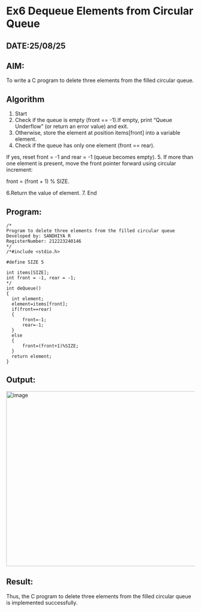 # Ex6 Dequeue Elements from Circular Queue
## DATE:25/08/25
## AIM:
To write a C program to delete three elements from the filled circular queue.

## Algorithm
1. Start
2. Check if the queue is empty (front == -1).If empty, print “Queue Underflow” (or return an error value) and exit.
3. Otherwise, store the element at position items[front] into a variable element.
4.  Check if the queue has only one element (front == rear).

If yes, reset front = -1 and rear = -1 (queue becomes empty).
5. If more than one element is present, move the front pointer forward using circular increment:

front = (front + 1) % SIZE.

6.Return the value of element.
7. End

## Program:
```
/*
Program to delete three elements from the filled circular queue
Developed by: SANDHIYA R
RegisterNumber: 212223240146 
*/
/*#include <stdio.h>

#define SIZE 5

int items[SIZE];
int front = -1, rear = -1;
*/
int deQueue() 
{
  int element;
  element=items[front];
  if(front==rear)
  {
      front=-1;
      rear=-1;
  }
  else
  {
      front=(front+1)%SIZE;
  }
  return element;
}

```

## Output:

<img width="1145" height="468" alt="image" src="https://github.com/user-attachments/assets/7e6c7cd5-835b-4839-bd7f-453037017359" />


## Result:
Thus, the C program to delete three elements from the filled circular queue is implemented successfully.
